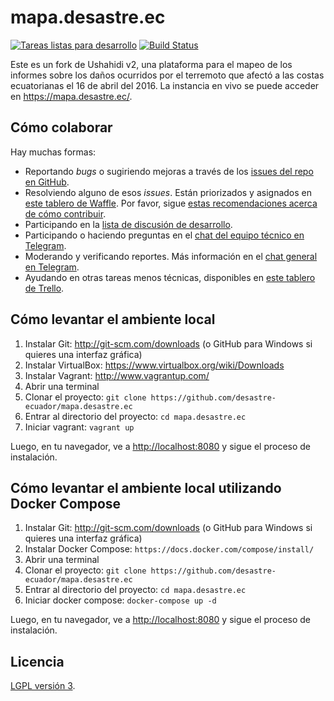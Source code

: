 # mapa.desastre.ec

[![Tareas listas para desarrollo](https://badge.waffle.io/desastre-ecuador/mapa.desastre.ec.svg?label=ready&title=Tareas%20listas%20para%20desarrollo)](http://waffle.io/desastre-ecuador/mapa.desastre.ec) 
[![Build Status](https://travis-ci.org/desastre-ecuador/mapa.desastre.ec.svg?branch=master)](https://travis-ci.org/desastre-ecuador/mapa.desastre.ec)

Este es un fork de Ushahidi v2, una plataforma para el mapeo de los informes sobre los daños ocurridos por el terremoto que afectó a las costas ecuatorianas el 16 de abril del 2016. La instancia en vivo se puede acceder en <https://mapa.desastre.ec/>.

## Cómo colaborar

Hay muchas formas:

- Reportando _bugs_ o sugiriendo mejoras a través de los [issues del repo en GitHub](https://github.com/desastre-ecuador/mapa.desastre.ec/issues).
- Resolviendo alguno de esos _issues_. Están priorizados y asignados en [este tablero de Waffle](https://waffle.io/desastre-ecuador/mapa.desastre.ec/join). Por favor, sigue [estas recomendaciones acerca de cómo contribuir](https://github.com/desastre-ecuador/mapa.desastre.ec/blob/master/CONTRIBUTING.md).
- Participando en la [lista de discusión de desarrollo](http://listas.desastre.ec/listinfo.cgi/desarrollo-desastre.ec).
- Participando o haciendo preguntas en el [chat del equipo técnico en Telegram](https://telegram.me/joinchat/AbmN-wcPvovTZcL0Lpr14Q).
- Moderando y verificando reportes. Más información en el [chat general en Telegram](https://telegram.me/joinchat/CV6MEghFJudTwP-hP64xVw).
- Ayudando en otras tareas menos técnicas, disponibles en [este tablero de Trello](https://trello.com/b/EVxI6km1).

## Cómo levantar el ambiente local

1. Instalar Git: http://git-scm.com/downloads (o GitHub para Windows si quieres una interfaz gráfica)
2. Instalar VirtualBox: https://www.virtualbox.org/wiki/Downloads
3. Instalar Vagrant: http://www.vagrantup.com/
4. Abrir una terminal
5. Clonar el proyecto: `git clone https://github.com/desastre-ecuador/mapa.desastre.ec`
6. Entrar al directorio del proyecto: `cd mapa.desastre.ec`
7. Iniciar vagrant: `vagrant up`

Luego, en tu navegador, ve a <http://localhost:8080> y sigue el proceso de instalación.

## Cómo levantar el ambiente local utilizando Docker Compose

1. Instalar Git: http://git-scm.com/downloads (o GitHub para Windows si quieres una interfaz gráfica)
2. Instalar Docker Compose: `https://docs.docker.com/compose/install/`
3. Abrir una terminal
4. Clonar el proyecto: `git clone https://github.com/desastre-ecuador/mapa.desastre.ec`
5. Entrar al directorio del proyecto: `cd mapa.desastre.ec`
6. Iniciar docker compose: `docker-compose up -d`

Luego, en tu navegador, ve a <http://localhost:8080> y sigue el proceso de instalación.

## Licencia

[LGPL versión 3](https://github.com/desastre-ecuador/mapa.desastre.ec/blob/master/License.txt).
